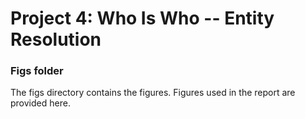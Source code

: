 # Project 4: Who Is Who -- Entity Resolution

### Figs folder

The figs directory contains the figures. Figures used in the report are provided here.
